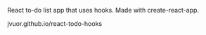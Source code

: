 React to-do list app that uses hooks. Made with create-react-app.

jvuor.github.io/react-todo-hooks
